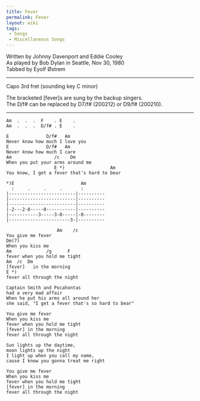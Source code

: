 ```yaml
---
title: Fever
permalink: Fever
layout: wiki
tags:
 - Songs
 - Miscellaneous Songs
---
```


Written by Johnny Davenport and Eddie Cooley  
As played by Bob Dylan in Seattle, Nov 30, 1980  
Tabbed by Eyolf Østrem

* * * * *

Capo 3rd fret (sounding key C minor)

The bracketed [fever]s are sung by the backup singers.  
The D/f\# can be replaced by D7/f\# (200212) or D9/f\# (200210).

* * * * *

    Am  .  .  .  F    . E    .
    Am  .  .  .  D/f# . E    .

    E              D/f#   Am
    Never know how much I love you
    E              D/f#   Am
    Never know how much I care
    Am                /c    Dm
    When you put your arms around me
                      E *)                 Am
    You know, I get a fever that's hard to bear

    *)E                         Am
      :     .     .     .       :
    |-------------------------|----------
    |-------------------------|----------
    |-------------------------|----------
    |-2---2-0-----0-----------|----------
    |-----------3-----3-0-----|-0--------
    |-----------------------3-|----------

                       Am    /c
    You give me fever
    Dm(7)
    When you kiss me
    Am             /g      F
    fever when you hold me tight
    Am  /c  Dm
    [fever]   in the morning
    E *)
    fever all through the night

    Captain Smith and Pocahontas
    had a very mad affair
    When he put his arms all around her
    she said, "I get a fever that's so hard to bear"

    You give me fever
    When you kiss me
    fever when you hold me tight
    [fever] in the morning
    fever all through the night

    Sun lights up the daytime,
    moon lights up the night
    I light up when you call my name,
    cause I know you gonna treat me right

    You give me fever
    When you kiss me
    fever when you hold me tight
    [fever] in the morning
    fever all through the night
